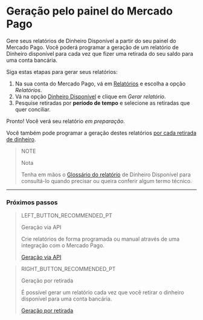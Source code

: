 
# Geração pelo painel do Mercado Pago

Gere seus relatórios de Dinheiro Disponível a partir do seu painel do Mercado Pago. Você poderá programar a geração de um relatório de Dinheiro disponível para cada vez que fizer uma retirada do seu saldo para uma conta bancária.

 Siga estas etapas para gerar seus relatórios:

1. Na sua conta do Mercado Pago, vá em [Relatórios](https://www.mercadopago.com.ar/balance/reports) e escolha a opção *Relatórios*.
1. Vá na opção [Dinheiro Disponível](https://www.mercadopago.com.ar/balance/reports?page=1#!/bank-report) e clique em *Gerar relatório*.
1. Pesquise retiradas por **período de tempo** e selecione as retiradas que quer conciliar.

Pronto! Você verá seu relatório *em preparação*.

Você também pode programar a geração destes relatórios [por cada retirada de dinheiro](https://www.mercadopago[FAKER][URL][DOMAIN]/developers/pt/guides/manage-account/reports/available-money/withdrawal).

> NOTE
>
> Nota
>
> Tenha em mãos o [Glossário do relatório](https://www.mercadopago[FAKER][URL][DOMAIN]/developers/pt/guides/manage-account/reports/available-money/glossary) de Dinheiro Disponível para consultá-lo quando precisar ou queira conferir algum termo técnico. 

<hr/>

### Próximos passos

> LEFT_BUTTON_RECOMMENDED_PT
>
> Geração via API
>
> Crie relatórios de forma programada ou manual através de uma integração com o Mercado Pago.
>
> [Geração via API](https://www.mercadopago[FAKER][URL][DOMAIN]/developers/pt/guides/manage-account/reports/available-money/api)

> RIGHT_BUTTON_RECOMMENDED_PT
>
> Geração por retirada
>
> É possível gerar um relatório cada vez que você retirar o dinheiro disponível para uma conta bancária.
>
> [Geração por retirada](https://www.mercadopago[FAKER][URL][DOMAIN]/developers/pt/guides/manage-account/reports/available-money/withdrawal)
